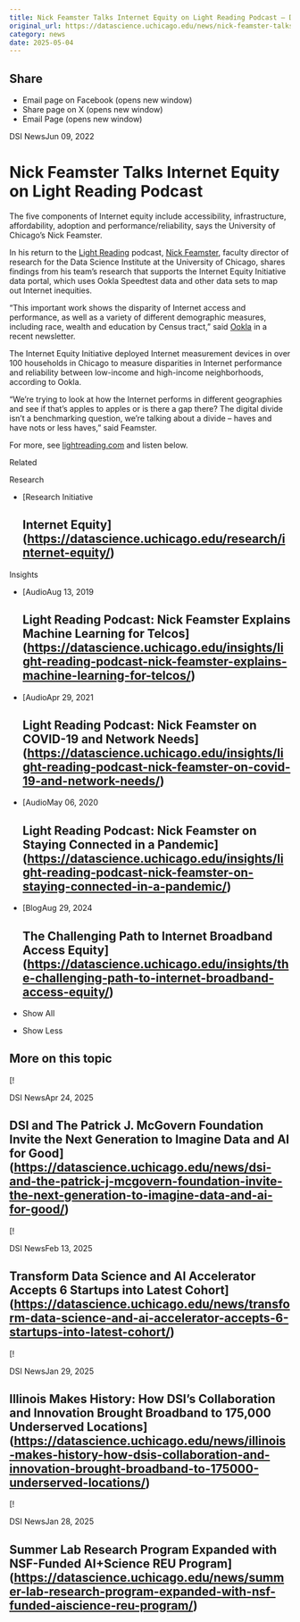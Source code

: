 ```yaml
---
title: Nick Feamster Talks Internet Equity on Light Reading Podcast – DSI
original_url: https://datascience.uchicago.edu/news/nick-feamster-talks-internet-equity-on-light-reading-podcast
category: news
date: 2025-05-04
---
```


## Share

* Email page on Facebook (opens new window)
* Share page on X (opens new window)
* Email Page (opens new window)

<!-- Table-like structure detected -->

DSI NewsJun 09, 2022

# Nick Feamster Talks Internet Equity on Light Reading Podcast

The five components of Internet equity include accessibility, infrastructure, affordability, adoption and performance/reliability, says the University of Chicago’s Nick Feamster.

In his return to the [Light Reading](https://www.lightreading.com/) podcast, [Nick Feamster](https://cs.uchicago.edu/people/nick-feamster/), faculty director of research for the Data Science Institute at the University of Chicago, shares findings from his team’s research that supports the Internet Equity Initiative data portal, which uses Ookla Speedtest data and other data sets to map out Internet inequities.

“This important work shows the disparity of Internet access and performance, as well as a variety of different demographic measures, including race, wealth and education by Census tract,” said [Ookla](https://www.ookla.com/) in a recent newsletter.

The Internet Equity Initiative deployed Internet measurement devices in over 100 households in Chicago to measure disparities in Internet performance and reliability between low-income and high-income neighborhoods, according to Ookla.

“We’re trying to look at how the Internet performs in different geographies and see if that’s apples to apples or is there a gap there? The digital divide isn’t a benchmarking question, we’re talking about a divide – haves and have nots or less haves,” said Feamster.

For more, see [lightreading.com](https://www.lightreading.com/digital-divide/the-five-keys-to-unlocking-internet-equity/v/d-id/778079) and listen below.

Related

Research

* [Research Initiative

  ## Internet Equity](https://datascience.uchicago.edu/research/internet-equity/)

Insights

* [AudioAug 13, 2019

  ## Light Reading Podcast: Nick Feamster Explains Machine Learning for Telcos](https://datascience.uchicago.edu/insights/light-reading-podcast-nick-feamster-explains-machine-learning-for-telcos/)
* [AudioApr 29, 2021

  ## Light Reading Podcast: Nick Feamster on COVID-19 and Network Needs](https://datascience.uchicago.edu/insights/light-reading-podcast-nick-feamster-on-covid-19-and-network-needs/)
* [AudioMay 06, 2020

  ## Light Reading Podcast: Nick Feamster on Staying Connected in a Pandemic](https://datascience.uchicago.edu/insights/light-reading-podcast-nick-feamster-on-staying-connected-in-a-pandemic/)
* [BlogAug 29, 2024

  ## The Challenging Path to Internet Broadband Access Equity](https://datascience.uchicago.edu/insights/the-challenging-path-to-internet-broadband-access-equity/)

+ Show All
- Show Less

## More on this topic

[!

DSI NewsApr 24, 2025

## DSI and The Patrick J. McGovern Foundation Invite the Next Generation to Imagine Data and AI for Good](https://datascience.uchicago.edu/news/dsi-and-the-patrick-j-mcgovern-foundation-invite-the-next-generation-to-imagine-data-and-ai-for-good/)
[!

DSI NewsFeb 13, 2025

## Transform Data Science and AI Accelerator Accepts 6 Startups into Latest Cohort](https://datascience.uchicago.edu/news/transform-data-science-and-ai-accelerator-accepts-6-startups-into-latest-cohort/)
[!

DSI NewsJan 29, 2025

## Illinois Makes History: How DSI’s Collaboration and Innovation Brought Broadband to 175,000 Underserved Locations](https://datascience.uchicago.edu/news/illinois-makes-history-how-dsis-collaboration-and-innovation-brought-broadband-to-175000-underserved-locations/)
[!

DSI NewsJan 28, 2025

## Summer Lab Research Program Expanded with NSF-Funded AI+Science REU Program](https://datascience.uchicago.edu/news/summer-lab-research-program-expanded-with-nsf-funded-aiscience-reu-program/)